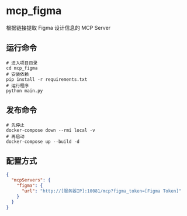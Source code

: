 
# mcp_figma

根据链接提取 Figma 设计信息的 MCP Server

## 运行命令

```shell
# 进入项目目录
cd mcp_figma
# 安装依赖
pip install -r requirements.txt
# 运行程序
python main.py
```

## 发布命令

```shell
# 先停止
docker-compose down --rmi local -v
# 再启动
docker-compose up --build -d
```

## 配置方式

```json
{
  "mcpServers": {
    "figma": {
      "url": "http://[服务器IP]:10081/mcp?figma_token=[Figma Token]"
    }
  }
}
```
